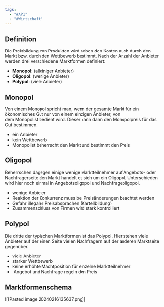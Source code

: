 ```yaml
---
tags:
  - "#AP1"
  - "#Wirtschaft"
---
```

## Definition
Die Preisbildung von Produkten wird neben den Kosten auch durch den Markt bzw. durch den Wettbewerb bestimmt. Nach der Anzahl der Anbieter werden drei verschiedene Marktformen definiert:
- **Monopol**: (alleiniger Anbieter)
- **Oligopol**: (wenige Anbieter)
- **Polypol**: (viele Anbieter)
## Monopol
Von einem Monopol spricht man, wenn der gesamte Markt für ein ökonomisches Gut nur von einem einzigen Anbieter, von dem Monopolist bedient wird. Dieser kann dann den Monopolpreis für das Gut bestimmen.
- ein Anbieter
- kein Wettbewerb
- Monopolist beherrscht den Markt und bestimmt den Preis

## Oligopol
Beherrschen dagegen einige wenige Marktteilnehmer auf Angebots- oder Nachfragerseite den Markt handelt es sich um ein Oligopol. Unterschieden wird hier noch einmal in Angebotsoligopol und Nachfrageoligopol.
- wenige Anbieter
- Reaktion der Konkurrenz muss bei Preisänderungen beachtet werden
- Gefahr illegaler Preisabsprachen (Kartellbildung)
- Zusammenschluss von Firmen wird stark kontrolliert

## Polypol
Die dritte der typischen Marktformen ist das Polypol. Hier stehen viele Anbieter auf der einen Seite vielen Nachfragern auf der anderen Marktseite gegenüber.
- viele Anbieter
- starker Wettbewerb
- keine erhöhte Machtposition für einzelne Marktteilnehmer
-  Angebot und Nachfrage regeln den Preis

## Marktformenschema
![[Pasted image 20240216135637.png]]
